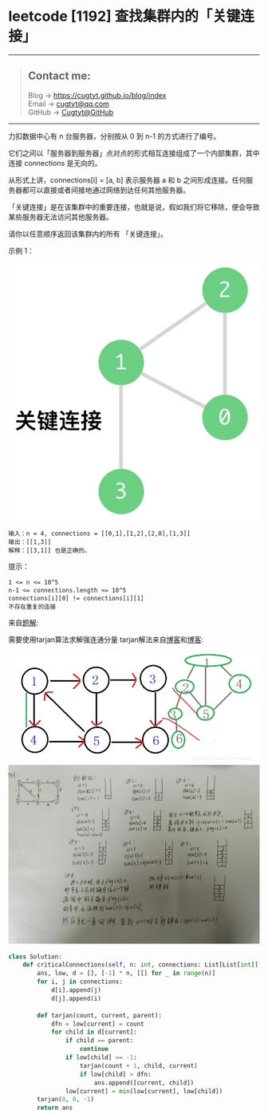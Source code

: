 # leetcode [1192] 查找集群内的「关键连接」

---
> ## Contact me:
> Blog -> <https://cugtyt.github.io/blog/index>  
> Email -> <cugtyt@qq.com>  
> GitHub -> [Cugtyt@GitHub](https://github.com/Cugtyt)

---

力扣数据中心有 n 台服务器，分别按从 0 到 n-1 的方式进行了编号。

它们之间以「服务器到服务器」点对点的形式相互连接组成了一个内部集群，其中连接 connections 是无向的。

从形式上讲，connections[i] = [a, b] 表示服务器 a 和  b 之间形成连接。任何服务器都可以直接或者间接地通过网络到达任何其他服务器。

「关键连接」是在该集群中的重要连接，也就是说，假如我们将它移除，便会导致某些服务器无法访问其他服务器。

请你以任意顺序返回该集群内的所有 「关键连接」。

示例 1：

![](R/critical-connections-in-a-network.png)

```
输入：n = 4, connections = [[0,1],[1,2],[2,0],[1,3]]
输出：[[1,3]]
解释：[[3,1]] 也是正确的。
```

提示：
```
1 <= n <= 10^5
n-1 <= connections.length <= 10^5
connections[i][0] != connections[i][1]
不存在重复的连接
```

来自[题解](https://leetcode-cn.com/problems/critical-connections-in-a-network/solution/1192-cha-zhao-ji-qun-nei-de-guan-jian-lian-jie-t-2/):

需要使用tarjan算法求解强连通分量 tarjan解法来自[博客](https://blog.csdn.net/qq_34374664/article/details/77488976)和[博客](https://blog.csdn.net/jeryjeryjery/article/details/52829142):

![](R/tarjan-fig1.png)
![](R/tarjan-fig2.jpg)

``` python
class Solution:
    def criticalConnections(self, n: int, connections: List[List[int]]) -> List[List[int]]:
        ans, low, d = [], [-1] * n, [[] for _ in range(n)]
        for i, j in connections:
            d[i].append(j)
            d[j].append(i)

        def tarjan(count, current, parent):
            dfn = low[current] = count
            for child in d[current]:
                if child == parent:
                    continue
                if low[child] == -1:
                    tarjan(count + 1, child, current)
                    if low[child] > dfn:
                        ans.append([current, child])
                low[current] = min(low[current], low[child])
        tarjan(0, 0, -1)
        return ans
```
